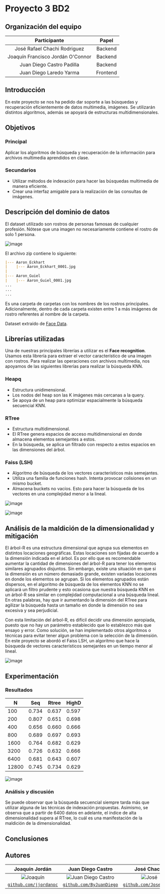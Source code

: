 # Proyecto 3 BD2

## Organización del equipo

|            Participante             |   Papel   |
|:-----------------------------------:|:---------:|
|  José Rafael Chachi Rodriguez       |  Backend  |
|    Joaquín Francisco Jordán O'Connor|  Backend  |
|     Juan Diego Castro Padilla       |  Backend |
|   Juan Diego Laredo Yarma           | Frontend  |

## Introducción 
En este proyecto se nos ha pedido dar soporte a las búsquedas y recuperación eficientemente de datos multimedia, imágenes. Se utilizarán distintos algoritmos, además se apoyará de estructuras multidimensionales.

## Objetivos
### Principal
Aplicar los algoritmos de búsqueda y recuperación de la información para archivos multimedia aprendidos en clase.
### Secundarios
- Utilizar métodos de indexación para hacer las búsquedas multimedia de manera eficiente.
- Crear una interfaz amigable para la realización de las consultas de imágenes.


## Descripción del dominio de datos
El dataset utilizado son rostros de personas famosas de cualquier profesión. Nótese que una imagen no necesariamente contiene el rostro de solo 1 persona.

![image](https://github.com/ByJuanDiego/db2-project-3/assets/83974741/2687074e-0723-47b9-b174-81747e8166f0)

El archivo zip contiene lo siguiente:

```markdown
|--- Aaron_Eckhart
|    |--- Aaron_Eckhart_0001.jpg
|
|--- Aaron_Guiel
|    |--- Aaron_Guiel_0001.jpg
...
...
...
```
Es una carpeta de carpetas con los nombres de los rostros principales. Adicionalmente, dentro de cada carpeta existen entre 1 a más imágenes de rostro referentes al nombre de la carpeta.

Dataset extraído de [Face Data](http://vis-www.cs.umass.edu/lfw/).

## Librerías utilizadas

Una de nuestras principales librerías a utilizar es el **Face recognition**. Usamos esta librería para extraer el vector característico de una imagen con rostros.
Para realizar las operaciones con archivos multimedia, nos apoyamos de las siguientes librerías para realizar la búsqueda KNN.

### Heapq
- Estructura unidimensional.
- Los nodos del heap son las K imágenes más cercanas a la query.
- Se apoya de un heap para optimizar espacialmente la búsqueda secuencial KNN.

### RTree
- Estructura multidimensional.
- El RTree genera espacios de acceso multidimensional en donde almacena elementos semejantes a estos.
- En la búsqueda, se aplica un filtrado con respecto a estos espacios en las dimensiones del árbol.

### Faiss (LSH)
- Algoritmo de búsqueda de los vectores característicos más semejantes.
- Utiliza una familia de funciones hash. Intenta provocar colisiones en un mismo bucket.
- Almacena buckets no vacíos. Esto para hacer la búsqueda de los vectores en una complejidad menor a la lineal.

![image](https://github.com/ByJuanDiego/db2-project-3/assets/83974741/2835ae34-c6c8-435e-b447-933368f8f6b6)

![image](https://github.com/ByJuanDiego/db2-project-3/assets/83974741/2a3b1fb5-6bc8-477b-8f39-c02f12bd639b)


## Análisis de la maldición de la dimensionalidad y mitigación

El árbol-R es una estructura dimensional que agrupa sus elementos en distintos locaciones geográficas. Estas locaciones son fijadas de acuerdo a la dimensión indicada en el árbol. Es por ello que es recomendable
aumentar la cantidad de dimensiones del árbol-R para tener los elementos similares agrupados disjuntos. Sin embargo, existe una situación en que si la dimensión es un número demasiado grande, existen variadas locaciones en donde los elementos se agrupan. Si los elementos agrupados están dispersos, en el algoritmo de búsqueda de los elementos KNN no se aplicará un filtro prudente y esto ocasiona que nuestra búsqueda KNN en un
árbol-R sea similar en complejidad computacional a una búsqueda lineal. En otras palabras, hay que ir aumentando la dimensión del RTree para agilizar la búsqueda hasta un tamaño en donde la dimensión no sea excesiva y sea perjudicial.

Con esta limitación del árbol-R, es difícil decidir una dimensión apropiada, puesto que no hay un parámetro establecido que lo establezco más que ensayo y error. Como solución, se han implementado otros algoritmos o técnicas para evitar tener algun problema con la selección de la dimensión. En este proyecto se abordó el Faiss LSH, un algoritmo que hace la búsqueda de vectores característicos semejantes en un tiempo menor al lineal.

![image](https://github.com/ByJuanDiego/db2-project-3/assets/83974741/e03f9aba-9e23-48fd-8ebd-d2af200401d8)

## Experimentación

### Resultados

| N     | Seq   | Rtree | HighD |
| ----- | ----- | ----- | ----- |
| 100   | 0.734 | 0.637 | 0.597 |
| 200   | 0.807 | 0.651 | 0.698 |
| 400   | 0.656 | 0.660 | 0.666 |
| 800   | 0.689 | 0.697 | 0.693 |
| 1600  | 0.764 | 0.682 | 0.629 |
| 3200  | 0.726 | 0.632 | 0.666 |
| 6400  | 0.681 | 0.643 | 0.607 |
| 12800 | 0.745 | 0.734 | 0.629 |

![image](https://github.com/ByJuanDiego/db2-project-3/assets/83974213/65770a6e-0a63-471b-9884-8912905d038c)

### Análisis y discusión

Se puede observar que la búsqueda secuencial siempre tarda más que utilizar alguna de las técnicas de indexación propuestas. Asimismo, se observa que a partir de 6400 datos en adelante, el índice de alta dimensionalidad supera al RTree, lo cuál es una manifestación de la maldición de la dimensionalidad.

## Conclusiones



## Autores

|                     **Joaquín Jordán**                   |                                 **Juan Diego Castro**                                 |                       **José Chachi**                     |  **Juan Diego Laredo** |
|:---------------------------------------------------------------------------------:|:-------------------------------------------------------------------------------------:|:-----------------------------------------------------------------------------------:|:----:|
|           ![Joaquín](https://avatars.githubusercontent.com/u/83974213)            |      ![Juan Diego Castro](https://avatars.githubusercontent.com/u/79115974?v=4)       |              ![José](https://avatars.githubusercontent.com/u/83974741)              | ![Juan Diego Laredo](https://avatars.githubusercontent.com/u/68095284?v=4) |                                             
| <a href="https://github.com/jjordanoc" target="_blank">`github.com/jjordanoc`</a> | <a href="https://github.com/ByJuanDiego" target="_blank">`github.com/ByJuanDiego`</a> | <a href="https://github.com/JoseChachi" target="_blank">`github.com/JoseChachi`</a> | <a href="https://github.com/DarKNeSsJuaN25" target="_blank">`github.com/DarkNeSsJuaN25`</a>|
